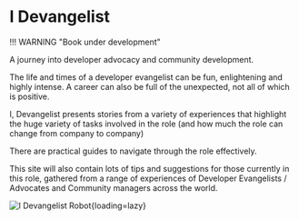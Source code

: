 # I Devangelist

!!! WARNING "Book under development"

A journey into developer advocacy and community development.

The life and times of a developer evangelist can be fun, enlightening and highly intense. A career can also be full of the unexpected, not all of which is positive.

I, Devangelist presents stories from a variety of experiences that highlight the huge variety of tasks involved in the role (and how much the role can change from company to company)

There are practical guides to navigate through the role effectively.

This site will also contain lots of tips and suggestions for those currently in this role, gathered from a range of experiences of Developer Evangelists / Advocates and Community managers across the world.

![I Devangelist Robot](https://github.com/practicalli/graphic-design/blob/live/community/i-devangelist-robot.png?raw=true){loading=lazy}
